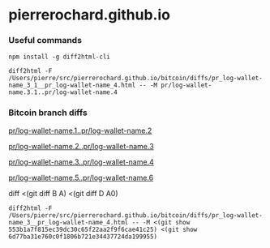 # pierrerochard.github.io

### Useful commands

`npm install -g diff2html-cli`

`diff2html -F /Users/pierre/src/pierrerochard.github.io/bitcoin/diffs/pr_log-wallet-name_3_1__pr_log-wallet-name_4.html -- -M pr/log-wallet-name.3.1..pr/log-wallet-name.4`


### Bitcoin branch diffs

[pr/log-wallet-name.1..pr/log-wallet-name.2](https://pierrerochard.github.io/bitcoin/diffs/pr_log-wallet-name_1__pr_log-wallet-name_2.html)

[pr/log-wallet-name.2..pr/log-wallet-name.3](https://pierrerochard.github.io/bitcoin/diffs/pr_log-wallet-name_2__pr_log-wallet-name_3.html)

[pr/log-wallet-name.3..pr/log-wallet-name.4](https://pierrerochard.github.io/bitcoin/diffs/pr_log-wallet-name_3__pr_log-wallet-name_4.html)

[pr/log-wallet-name.5..pr/log-wallet-name.6](https://pierrerochard.github.io/bitcoin/diffs/pr_log-wallet-name_5__pr_log-wallet-name_6.html)


diff <(git diff B A) <(git diff D A0)


`diff2html -F /Users/pierre/src/pierrerochard.github.io/bitcoin/diffs/pr_log-wallet-name_3__pr_log-wallet-name_4.html -- -M <(git show 553b1a7f815ec39dc30c65f22aa2f9f6cae41c25) <(git show 6d77ba31e760c0f1806b721e34437724da199955)`